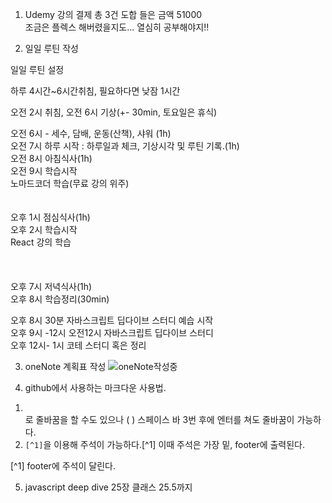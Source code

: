 1. Udemy 강의 결제 총 3건 도합 들은 금액 51000<br>
   조금은 플렉스 해버렸을지도...
   열심히 공부해야지!!

2. 일일 루틴 작성<br>

일일 루틴 설정<br>

하루 4시간~6시간취침, 필요하다면 낮잠 1시간<br>

오전 2시 취침, 오전 6시 기상(+- 30min, 토요일은 휴식)<br>

오전 6시 - 세수, 담배, 운동(산책), 샤워 (1h)<br>
오전 7시 하루 시작 : 하루일과 체크, 기상시각 및 루틴 기록.(1h)<br>
오전 8시 아침식사(1h)<br>
오전 9시 학습시작<br>
노마드코더 학습(무료 강의 위주)
<br><br><br>
오후 1시 점심식사(1h)<br>
오후 2시 학습시작<br>
React 강의 학습<br>
<br><br><br>
오후 7시 저녁식사(1h)<br>
오후 8시 학습정리(30min)<br>

오후 8시 30분 자바스크립트 딥다이브 스터디 예습 시작<br>
오후 9시 -12시 오전12시 자바스크립트 딥다이브 스터디<br>
오후 12시- 1시 코테 스터디 혹은 정리

3. oneNote 계획표 작성
   ![oneNote작성중](../img/220321-01.JPG)

4. github에서 사용하는 마크다운 사용법.

1)  <br> 로 줄바꿈을 할 수도 있으나 ( ) 스페이스 바 3번 후에 엔터를 쳐도 줄바꿈이 가능하다.
2)  `[^1]`을 이용해 주석이 가능하다.[^1] 이때 주석은 가장 밑, footer에 출력된다.

[^1] footer에 주석이 달린다.

5.  javascript deep dive 25장 클래스 25.5까지
